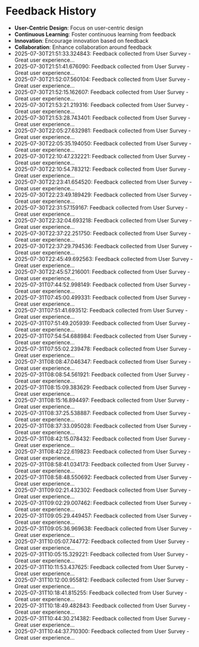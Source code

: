 # Feedback History

- **User-Centric Design**: Focus on user-centric design
- **Continuous Learning**: Foster continuous learning from feedback
- **Innovation**: Encourage innovation based on feedback
- **Collaboration**: Enhance collaboration around feedback
- 2025-07-30T21:51:33.324843: Feedback collected from User Survey - Great user experience...
- 2025-07-30T21:51:41.676090: Feedback collected from User Survey - Great user experience...
- 2025-07-30T21:52:07.560104: Feedback collected from User Survey - Great user experience...
- 2025-07-30T21:52:15.162607: Feedback collected from User Survey - Great user experience...
- 2025-07-30T21:53:21.219316: Feedback collected from User Survey - Great user experience...
- 2025-07-30T21:53:28.743401: Feedback collected from User Survey - Great user experience...
- 2025-07-30T22:05:27.632981: Feedback collected from User Survey - Great user experience...
- 2025-07-30T22:05:35.194050: Feedback collected from User Survey - Great user experience...
- 2025-07-30T22:10:47.232221: Feedback collected from User Survey - Great user experience...
- 2025-07-30T22:10:54.783212: Feedback collected from User Survey - Great user experience...
- 2025-07-30T22:23:41.654520: Feedback collected from User Survey - Great user experience...
- 2025-07-30T22:23:49.189429: Feedback collected from User Survey - Great user experience...
- 2025-07-30T22:31:57.159167: Feedback collected from User Survey - Great user experience...
- 2025-07-30T22:32:04.693218: Feedback collected from User Survey - Great user experience...
- 2025-07-30T22:37:22.251750: Feedback collected from User Survey - Great user experience...
- 2025-07-30T22:37:29.794536: Feedback collected from User Survey - Great user experience...
- 2025-07-30T22:45:49.692563: Feedback collected from User Survey - Great user experience...
- 2025-07-30T22:45:57.216001: Feedback collected from User Survey - Great user experience...
- 2025-07-31T07:44:52.998149: Feedback collected from User Survey - Great user experience...
- 2025-07-31T07:45:00.499331: Feedback collected from User Survey - Great user experience...
- 2025-07-31T07:51:41.693512: Feedback collected from User Survey - Great user experience...
- 2025-07-31T07:51:49.205939: Feedback collected from User Survey - Great user experience...
- 2025-07-31T07:54:54.688984: Feedback collected from User Survey - Great user experience...
- 2025-07-31T07:55:02.239478: Feedback collected from User Survey - Great user experience...
- 2025-07-31T08:08:47.046347: Feedback collected from User Survey - Great user experience...
- 2025-07-31T08:08:54.561921: Feedback collected from User Survey - Great user experience...
- 2025-07-31T08:15:09.383629: Feedback collected from User Survey - Great user experience...
- 2025-07-31T08:15:16.894497: Feedback collected from User Survey - Great user experience...
- 2025-07-31T08:37:25.538887: Feedback collected from User Survey - Great user experience...
- 2025-07-31T08:37:33.095028: Feedback collected from User Survey - Great user experience...
- 2025-07-31T08:42:15.078432: Feedback collected from User Survey - Great user experience...
- 2025-07-31T08:42:22.619823: Feedback collected from User Survey - Great user experience...
- 2025-07-31T08:58:41.034173: Feedback collected from User Survey - Great user experience...
- 2025-07-31T08:58:48.550692: Feedback collected from User Survey - Great user experience...
- 2025-07-31T09:02:21.432302: Feedback collected from User Survey - Great user experience...
- 2025-07-31T09:02:29.007462: Feedback collected from User Survey - Great user experience...
- 2025-07-31T09:05:29.449457: Feedback collected from User Survey - Great user experience...
- 2025-07-31T09:05:36.969638: Feedback collected from User Survey - Great user experience...
- 2025-07-31T10:05:07.744772: Feedback collected from User Survey - Great user experience...
- 2025-07-31T10:05:15.329221: Feedback collected from User Survey - Great user experience...
- 2025-07-31T10:11:53.437625: Feedback collected from User Survey - Great user experience...
- 2025-07-31T10:12:00.955812: Feedback collected from User Survey - Great user experience...
- 2025-07-31T10:18:41.815255: Feedback collected from User Survey - Great user experience...
- 2025-07-31T10:18:49.482843: Feedback collected from User Survey - Great user experience...
- 2025-07-31T10:44:30.214382: Feedback collected from User Survey - Great user experience...
- 2025-07-31T10:44:37.710300: Feedback collected from User Survey - Great user experience...
